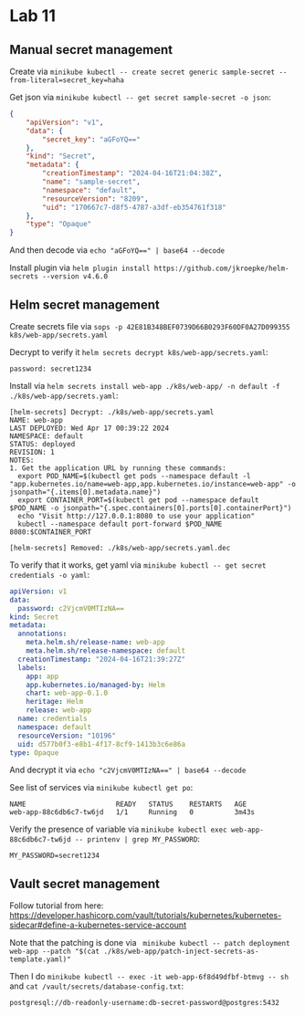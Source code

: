 # Lab 11

## Manual secret management

Create via `minikube kubectl -- create secret generic sample-secret --from-literal=secret_key=haha`

Get json via `minikube kubectl -- get secret sample-secret -o json`:

```json
{
    "apiVersion": "v1",
    "data": {
        "secret_key": "aGFoYQ=="
    },
    "kind": "Secret",
    "metadata": {
        "creationTimestamp": "2024-04-16T21:04:38Z",
        "name": "sample-secret",
        "namespace": "default",
        "resourceVersion": "8209",
        "uid": "170667c7-d8f5-4787-a3df-eb354761f318"
    },
    "type": "Opaque"
}
```

And then decode via `echo "aGFoYQ==" | base64 --decode`


Install plugin via `helm plugin install https://github.com/jkroepke/helm-secrets --version v4.6.0`


## Helm secret management

Create secrets file via `sops -p 42E81B348BEF0739D66B0293F60DF0A27D099355 k8s/web-app/secrets.yaml`

Decrypt to verify it `helm secrets decrypt k8s/web-app/secrets.yaml`:

```shell
password: secret1234
```

Install via `helm secrets install web-app ./k8s/web-app/ -n default -f ./k8s/web-app/secrets.yaml`:

```shell
[helm-secrets] Decrypt: ./k8s/web-app/secrets.yaml
NAME: web-app
LAST DEPLOYED: Wed Apr 17 00:39:22 2024
NAMESPACE: default
STATUS: deployed
REVISION: 1
NOTES:
1. Get the application URL by running these commands:
  export POD_NAME=$(kubectl get pods --namespace default -l "app.kubernetes.io/name=web-app,app.kubernetes.io/instance=web-app" -o jsonpath="{.items[0].metadata.name}")
  export CONTAINER_PORT=$(kubectl get pod --namespace default $POD_NAME -o jsonpath="{.spec.containers[0].ports[0].containerPort}")
  echo "Visit http://127.0.0.1:8080 to use your application"
  kubectl --namespace default port-forward $POD_NAME 8080:$CONTAINER_PORT

[helm-secrets] Removed: ./k8s/web-app/secrets.yaml.dec
```


To verify that it works, get yaml via `minikube kubectl -- get secret credentials -o yaml`:

```yaml
apiVersion: v1
data:
  password: c2VjcmV0MTIzNA==
kind: Secret
metadata:
  annotations:
    meta.helm.sh/release-name: web-app
    meta.helm.sh/release-namespace: default
  creationTimestamp: "2024-04-16T21:39:27Z"
  labels:
    app: app
    app.kubernetes.io/managed-by: Helm
    chart: web-app-0.1.0
    heritage: Helm
    release: web-app
  name: credentials
  namespace: default
  resourceVersion: "10196"
  uid: d577b0f3-e8b1-4f17-8cf9-1413b3c6e86a
type: Opaque
```

And decrypt it via `echo "c2VjcmV0MTIzNA==" | base64 --decode`

See list of services via `minikube kubectl get po`:

```shell
NAME                      READY   STATUS    RESTARTS   AGE
web-app-88c6db6c7-tw6jd   1/1     Running   0          3m43s
```

Verify the presence of variable via `minikube kubectl exec web-app-88c6db6c7-tw6jd -- printenv | grep MY_PASSWORD`:

```shell
MY_PASSWORD=secret1234
```

## Vault secret management

Follow tutorial from here: https://developer.hashicorp.com/vault/tutorials/kubernetes/kubernetes-sidecar#define-a-kubernetes-service-account

Note that the patching is done via ` minikube kubectl -- patch deployment web-app --patch "$(cat ./k8s/web-app/patch-inject-secrets-as-template.yaml)"`

Then I do `minikube kubectl -- exec -it web-app-6f8d49dfbf-btmvg -- sh` and `cat /vault/secrets/database-config.txt`:

```shell
postgresql://db-readonly-username:db-secret-password@postgres:5432
```